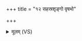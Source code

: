 +++
title = "१२ सहस्रशृङ्गो वृषभो"

+++
<details><summary>मूलम् (VS)</summary>

स॒हस्र॑शृङ्गो वृष॒भो जा॒तवे॑दा घृ॒ताहु॑तः॒ सोम॑पृष्ठः सु॒वीरः॑। मा मा॑ हासीन्नाथि॒तो नेत्त्वा॒ जहा॑नि गोपो॒षं च॑ मे वीरपो॒षं च॑ धेहि ॥
</details>
